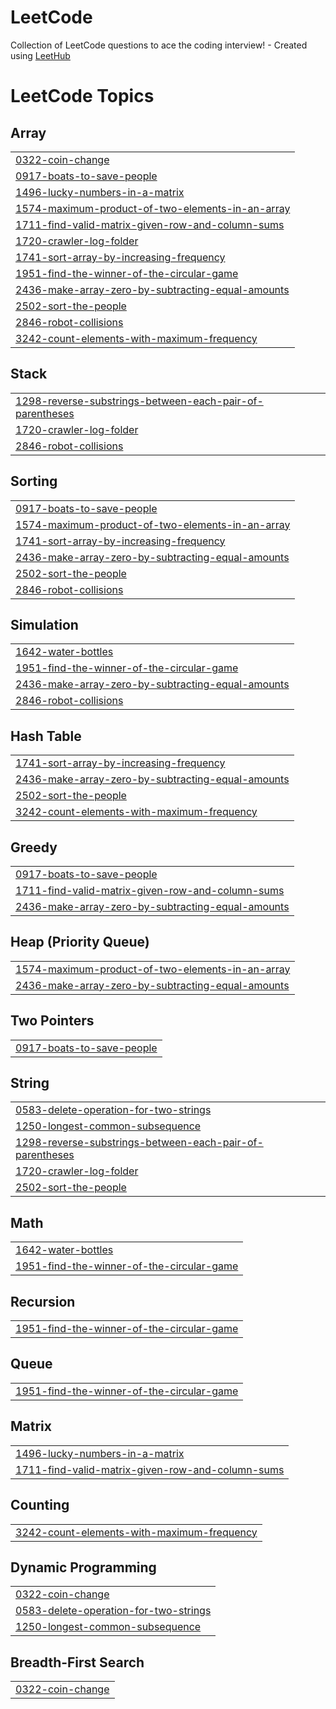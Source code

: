# LeetCode
Collection of LeetCode questions to ace the coding interview! - Created using [LeetHub](https://github.com/QasimWani/LeetHub)

<!---LeetCode Topics Start-->
# LeetCode Topics
## Array
|  |
| ------- |
| [0322-coin-change](https://github.com/AnshikaN/LeetCode/tree/master/0322-coin-change) |
| [0917-boats-to-save-people](https://github.com/AnshikaN/LeetCode/tree/master/0917-boats-to-save-people) |
| [1496-lucky-numbers-in-a-matrix](https://github.com/AnshikaN/LeetCode/tree/master/1496-lucky-numbers-in-a-matrix) |
| [1574-maximum-product-of-two-elements-in-an-array](https://github.com/AnshikaN/LeetCode/tree/master/1574-maximum-product-of-two-elements-in-an-array) |
| [1711-find-valid-matrix-given-row-and-column-sums](https://github.com/AnshikaN/LeetCode/tree/master/1711-find-valid-matrix-given-row-and-column-sums) |
| [1720-crawler-log-folder](https://github.com/AnshikaN/LeetCode/tree/master/1720-crawler-log-folder) |
| [1741-sort-array-by-increasing-frequency](https://github.com/AnshikaN/LeetCode/tree/master/1741-sort-array-by-increasing-frequency) |
| [1951-find-the-winner-of-the-circular-game](https://github.com/AnshikaN/LeetCode/tree/master/1951-find-the-winner-of-the-circular-game) |
| [2436-make-array-zero-by-subtracting-equal-amounts](https://github.com/AnshikaN/LeetCode/tree/master/2436-make-array-zero-by-subtracting-equal-amounts) |
| [2502-sort-the-people](https://github.com/AnshikaN/LeetCode/tree/master/2502-sort-the-people) |
| [2846-robot-collisions](https://github.com/AnshikaN/LeetCode/tree/master/2846-robot-collisions) |
| [3242-count-elements-with-maximum-frequency](https://github.com/AnshikaN/LeetCode/tree/master/3242-count-elements-with-maximum-frequency) |
## Stack
|  |
| ------- |
| [1298-reverse-substrings-between-each-pair-of-parentheses](https://github.com/AnshikaN/LeetCode/tree/master/1298-reverse-substrings-between-each-pair-of-parentheses) |
| [1720-crawler-log-folder](https://github.com/AnshikaN/LeetCode/tree/master/1720-crawler-log-folder) |
| [2846-robot-collisions](https://github.com/AnshikaN/LeetCode/tree/master/2846-robot-collisions) |
## Sorting
|  |
| ------- |
| [0917-boats-to-save-people](https://github.com/AnshikaN/LeetCode/tree/master/0917-boats-to-save-people) |
| [1574-maximum-product-of-two-elements-in-an-array](https://github.com/AnshikaN/LeetCode/tree/master/1574-maximum-product-of-two-elements-in-an-array) |
| [1741-sort-array-by-increasing-frequency](https://github.com/AnshikaN/LeetCode/tree/master/1741-sort-array-by-increasing-frequency) |
| [2436-make-array-zero-by-subtracting-equal-amounts](https://github.com/AnshikaN/LeetCode/tree/master/2436-make-array-zero-by-subtracting-equal-amounts) |
| [2502-sort-the-people](https://github.com/AnshikaN/LeetCode/tree/master/2502-sort-the-people) |
| [2846-robot-collisions](https://github.com/AnshikaN/LeetCode/tree/master/2846-robot-collisions) |
## Simulation
|  |
| ------- |
| [1642-water-bottles](https://github.com/AnshikaN/LeetCode/tree/master/1642-water-bottles) |
| [1951-find-the-winner-of-the-circular-game](https://github.com/AnshikaN/LeetCode/tree/master/1951-find-the-winner-of-the-circular-game) |
| [2436-make-array-zero-by-subtracting-equal-amounts](https://github.com/AnshikaN/LeetCode/tree/master/2436-make-array-zero-by-subtracting-equal-amounts) |
| [2846-robot-collisions](https://github.com/AnshikaN/LeetCode/tree/master/2846-robot-collisions) |
## Hash Table
|  |
| ------- |
| [1741-sort-array-by-increasing-frequency](https://github.com/AnshikaN/LeetCode/tree/master/1741-sort-array-by-increasing-frequency) |
| [2436-make-array-zero-by-subtracting-equal-amounts](https://github.com/AnshikaN/LeetCode/tree/master/2436-make-array-zero-by-subtracting-equal-amounts) |
| [2502-sort-the-people](https://github.com/AnshikaN/LeetCode/tree/master/2502-sort-the-people) |
| [3242-count-elements-with-maximum-frequency](https://github.com/AnshikaN/LeetCode/tree/master/3242-count-elements-with-maximum-frequency) |
## Greedy
|  |
| ------- |
| [0917-boats-to-save-people](https://github.com/AnshikaN/LeetCode/tree/master/0917-boats-to-save-people) |
| [1711-find-valid-matrix-given-row-and-column-sums](https://github.com/AnshikaN/LeetCode/tree/master/1711-find-valid-matrix-given-row-and-column-sums) |
| [2436-make-array-zero-by-subtracting-equal-amounts](https://github.com/AnshikaN/LeetCode/tree/master/2436-make-array-zero-by-subtracting-equal-amounts) |
## Heap (Priority Queue)
|  |
| ------- |
| [1574-maximum-product-of-two-elements-in-an-array](https://github.com/AnshikaN/LeetCode/tree/master/1574-maximum-product-of-two-elements-in-an-array) |
| [2436-make-array-zero-by-subtracting-equal-amounts](https://github.com/AnshikaN/LeetCode/tree/master/2436-make-array-zero-by-subtracting-equal-amounts) |
## Two Pointers
|  |
| ------- |
| [0917-boats-to-save-people](https://github.com/AnshikaN/LeetCode/tree/master/0917-boats-to-save-people) |
## String
|  |
| ------- |
| [0583-delete-operation-for-two-strings](https://github.com/AnshikaN/LeetCode/tree/master/0583-delete-operation-for-two-strings) |
| [1250-longest-common-subsequence](https://github.com/AnshikaN/LeetCode/tree/master/1250-longest-common-subsequence) |
| [1298-reverse-substrings-between-each-pair-of-parentheses](https://github.com/AnshikaN/LeetCode/tree/master/1298-reverse-substrings-between-each-pair-of-parentheses) |
| [1720-crawler-log-folder](https://github.com/AnshikaN/LeetCode/tree/master/1720-crawler-log-folder) |
| [2502-sort-the-people](https://github.com/AnshikaN/LeetCode/tree/master/2502-sort-the-people) |
## Math
|  |
| ------- |
| [1642-water-bottles](https://github.com/AnshikaN/LeetCode/tree/master/1642-water-bottles) |
| [1951-find-the-winner-of-the-circular-game](https://github.com/AnshikaN/LeetCode/tree/master/1951-find-the-winner-of-the-circular-game) |
## Recursion
|  |
| ------- |
| [1951-find-the-winner-of-the-circular-game](https://github.com/AnshikaN/LeetCode/tree/master/1951-find-the-winner-of-the-circular-game) |
## Queue
|  |
| ------- |
| [1951-find-the-winner-of-the-circular-game](https://github.com/AnshikaN/LeetCode/tree/master/1951-find-the-winner-of-the-circular-game) |
## Matrix
|  |
| ------- |
| [1496-lucky-numbers-in-a-matrix](https://github.com/AnshikaN/LeetCode/tree/master/1496-lucky-numbers-in-a-matrix) |
| [1711-find-valid-matrix-given-row-and-column-sums](https://github.com/AnshikaN/LeetCode/tree/master/1711-find-valid-matrix-given-row-and-column-sums) |
## Counting
|  |
| ------- |
| [3242-count-elements-with-maximum-frequency](https://github.com/AnshikaN/LeetCode/tree/master/3242-count-elements-with-maximum-frequency) |
## Dynamic Programming
|  |
| ------- |
| [0322-coin-change](https://github.com/AnshikaN/LeetCode/tree/master/0322-coin-change) |
| [0583-delete-operation-for-two-strings](https://github.com/AnshikaN/LeetCode/tree/master/0583-delete-operation-for-two-strings) |
| [1250-longest-common-subsequence](https://github.com/AnshikaN/LeetCode/tree/master/1250-longest-common-subsequence) |
## Breadth-First Search
|  |
| ------- |
| [0322-coin-change](https://github.com/AnshikaN/LeetCode/tree/master/0322-coin-change) |
<!---LeetCode Topics End-->
